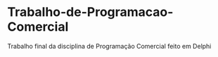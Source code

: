 # Trabalho-de-Programacao-Comercial
 Trabalho final da disciplina de Programação Comercial feito em Delphi
